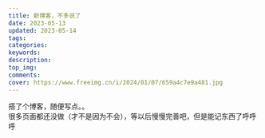 ```yaml
---
title: 新博客，不多说了
date: 2023-05-13
updated: 2023-05-14
tags:
categories:
keywords:
description:
top_img:
comments:
cover: https://www.freeimg.cn/i/2024/01/07/659a4c7e9a481.jpg
---
```

搭了个博客，随便写点。。<br/>
很多页面都还没做（才不是因为不会），等以后慢慢完善吧，但是能记东西了呼呼呼<br/>